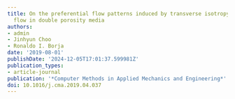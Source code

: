 ```yaml
---
title: On the preferential flow patterns induced by transverse isotropy and non-Darcy
  flow in double porosity media
authors:
- admin
- Jinhyun Choo
- Ronaldo I. Borja
date: '2019-08-01'
publishDate: '2024-12-05T17:01:37.599981Z'
publication_types:
- article-journal
publication: '*Computer Methods in Applied Mechanics and Engineering*'
doi: 10.1016/j.cma.2019.04.037
---
```

